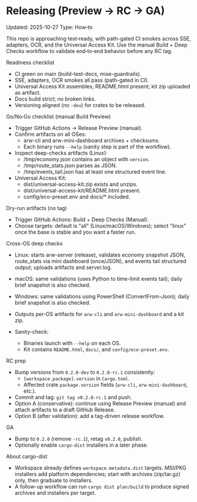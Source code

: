 # Releasing (Preview → RC → GA)
Updated: 2025-10-27
Type: How‑to

This repo is approaching test‑ready, with path-gated CI smokes across SSE, adapters, OCR, and the Universal Access Kit. Use the manual Build + Deep Checks workflow to validate end‑to‑end behavior before any RC tag.

Readiness checklist

- CI green on main (build-test-docs, mise-guardrails).
- SSE, adapters, OCR smokes all pass (path-gated in CI).
- Universal Access Kit assembles; README.html present; kit zip uploaded as artifact.
- Docs build strict; no broken links.
- Versioning aligned (no `-dev`) for crates to be released.

Go/No‑Go checklist (manual Build Preview)

- Trigger GitHub Actions → Release Preview (manual).
- Confirm artifacts on all OSes:
  - arw-cli and arw-mini-dashboard archives + checksums.
  - Each binary runs `--help` (sanity step is part of the workflow).
- Inspect deep-checks artifacts (Linux):
  - /tmp/economy.json contains an object with `version`.
  - /tmp/route_stats.json parses as JSON.
  - /tmp/events_tail.json has at least one structured event line.
- Universal Access Kit:
  - dist/universal-access-kit.zip exists and unzips.
  - dist/universal-access-kit/README.html present.
  - config/eco-preset.env and docs/* included.

Dry-run artifacts (no tag)

- Trigger GitHub Actions: Build + Deep Checks (Manual).
- Choose targets: default is "all" (Linux/macOS/Windows); select "linux" once the base is stable and you want a faster run.

Cross-OS deep checks

- Linux: starts arw-server (release), validates economy snapshot JSON, route_stats via mini dashboard (once/JSON), and events tail structured output; uploads artifacts and server.log.
- macOS: same validations (uses Python to time-limit events tail); daily brief snapshot is also checked.
- Windows: same validations using PowerShell (ConvertFrom-Json); daily brief snapshot is also checked.

- Outputs per-OS artifacts for `arw-cli` and `arw-mini-dashboard` and a kit zip.
- Sanity-check:
  - Binaries launch with `--help` on each OS.
  - Kit contains `README.html`, `docs/`, and `config/eco-preset.env`.

RC prep

- Bump versions from `0.2.0-dev` to `0.2.0-rc.1` consistently:
  - `[workspace.package].version` in `Cargo.toml`.
  - Affected crate `package.version` fields (`arw-cli`, `arw-mini-dashboard`, etc.).
- Commit and tag: `git tag v0.2.0-rc.1` and push.
- Option A (conservative): continue using Release Preview (manual) and attach artifacts to a draft GitHub Release.
- Option B (after validation): add a tag-driven release workflow.

GA

- Bump to `0.2.0` (remove `-rc.1`), retag `v0.2.0`, publish.
- Optionally enable `cargo-dist` installers in a later phase.

About cargo-dist

- Workspace already defines `workspace.metadata.dist` targets. MSI/PKG installers add platform dependencies; start with archives (zip/tar.gz) only, then graduate to installers.
- A follow-up workflow can run `cargo dist plan/build` to produce signed archives and installers per target.
